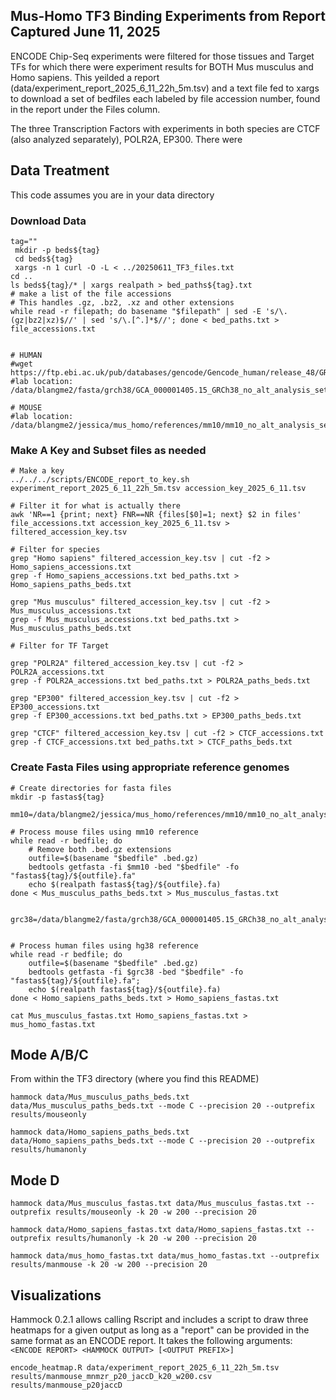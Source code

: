 ## Mus-Homo TF3 Binding Experiments from Report Captured June 11, 2025

ENCODE Chip-Seq experiments were filtered for those tissues and Target TFs for which there were experiment results for BOTH Mus musculus and Homo sapiens. This yeilded a report (data/experiment_report_2025_6_11_22h_5m.tsv) and a text file fed to xargs to download a set of bedfiles each labeled by file accession number, found in the report under the Files column.

The three Transcription Factors with experiments in both species are CTCF (also analyzed separately), POLR2A, EP300. There were

## Data Treatment
This code assumes you are in your data directory
### Download Data
```
tag=""
 mkdir -p beds${tag}
 cd beds${tag}
 xargs -n 1 curl -O -L < ../20250611_TF3_files.txt
cd ..
ls beds${tag}/* | xargs realpath > bed_paths${tag}.txt
# make a list of the file accessions
# This handles .gz, .bz2, .xz and other extensions
while read -r filepath; do basename "$filepath" | sed -E 's/\.(gz|bz2|xz)$//' | sed 's/\.[^.]*$//'; done < bed_paths.txt > file_accessions.txt


# HUMAN
#wget https://ftp.ebi.ac.uk/pub/databases/gencode/Gencode_human/release_48/GRCh38.p14.genome.fa.gz
#lab location: /data/blangme2/fasta/grch38/GCA_000001405.15_GRCh38_no_alt_analysis_set.fna

# MOUSE
#lab location: /data/blangme2/jessica/mus_homo/references/mm10/mm10_no_alt_analysis_set_ENCODE.fasta 

```

### Make A Key and Subset files as needed 
```
# Make a key
../../../scripts/ENCODE_report_to_key.sh experiment_report_2025_6_11_22h_5m.tsv accession_key_2025_6_11.tsv

# Filter it for what is actually there
awk 'NR==1 {print; next} FNR==NR {files[$0]=1; next} $2 in files' file_accessions.txt accession_key_2025_6_11.tsv > filtered_accession_key.tsv

# Filter for species
grep "Homo sapiens" filtered_accession_key.tsv | cut -f2 > Homo_sapiens_accessions.txt
grep -f Homo_sapiens_accessions.txt bed_paths.txt > Homo_sapiens_paths_beds.txt

grep "Mus musculus" filtered_accession_key.tsv | cut -f2 > Mus_musculus_accessions.txt
grep -f Mus_musculus_accessions.txt bed_paths.txt > Mus_musculus_paths_beds.txt

# Filter for TF Target

grep "POLR2A" filtered_accession_key.tsv | cut -f2 > POLR2A_accessions.txt
grep -f POLR2A_accessions.txt bed_paths.txt > POLR2A_paths_beds.txt

grep "EP300" filtered_accession_key.tsv | cut -f2 > EP300_accessions.txt
grep -f EP300_accessions.txt bed_paths.txt > EP300_paths_beds.txt

grep "CTCF" filtered_accession_key.tsv | cut -f2 > CTCF_accessions.txt
grep -f CTCF_accessions.txt bed_paths.txt > CTCF_paths_beds.txt

```

### Create Fasta Files using appropriate reference genomes

```
# Create directories for fasta files
mkdir -p fastas${tag}

mm10=/data/blangme2/jessica/mus_homo/references/mm10/mm10_no_alt_analysis_set_ENCODE.fasta 

# Process mouse files using mm10 reference
while read -r bedfile; do
    # Remove both .bed.gz extensions
    outfile=$(basename "$bedfile" .bed.gz)
    bedtools getfasta -fi $mm10 -bed "$bedfile" -fo "fastas${tag}/${outfile}.fa"
    echo $(realpath fastas${tag}/${outfile}.fa)
done < Mus_musculus_paths_beds.txt > Mus_musculus_fastas.txt


grc38=/data/blangme2/fasta/grch38/GCA_000001405.15_GRCh38_no_alt_analysis_set.fna


# Process human files using hg38 reference  
while read -r bedfile; do
    outfile=$(basename "$bedfile" .bed.gz)
    bedtools getfasta -fi $grc38 -bed "$bedfile" -fo "fastas${tag}/${outfile}.fa";
    echo $(realpath fastas${tag}/${outfile}.fa)
done < Homo_sapiens_paths_beds.txt > Homo_sapiens_fastas.txt

cat Mus_musculus_fastas.txt Homo_sapiens_fastas.txt > mus_homo_fastas.txt

```



## Mode A/B/C
From within the TF3 directory (where you find this README)

```
hammock data/Mus_musculus_paths_beds.txt data/Mus_musculus_paths_beds.txt --mode C --precision 20 --outprefix results/mouseonly

hammock data/Homo_sapiens_paths_beds.txt data/Homo_sapiens_paths_beds.txt --mode C --precision 20 --outprefix results/humanonly
```


## Mode D

```
hammock data/Mus_musculus_fastas.txt data/Mus_musculus_fastas.txt --outprefix results/mouseonly -k 20 -w 200 --precision 20

hammock data/Homo_sapiens_fastas.txt data/Homo_sapiens_fastas.txt --outprefix results/humanonly -k 20 -w 200 --precision 20

hammock data/mus_homo_fastas.txt data/mus_homo_fastas.txt --outprefix results/manmouse -k 20 -w 200 --precision 20
```

## Visualizations
Hammock 0.2.1 allows calling Rscript and includes a script to draw three heatmaps for a given output as long as a "report" can be provided in the same format as an ENCODE report. It takes the following arguments: `<ENCODE REPORT> <HAMMOCK OUTPUT> [<OUTPUT PREFIX>]` 

```{bash}
encode_heatmap.R data/experiment_report_2025_6_11_22h_5m.tsv results/manmouse_mnmzr_p20_jaccD_k20_w200.csv results/manmouse_p20jaccD

```